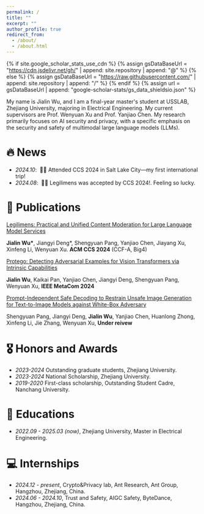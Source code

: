 ```yaml
---
permalink: /
title: ""
excerpt: ""
author_profile: true
redirect_from: 
  - /about/
  - /about.html
---
```


{% if site.google_scholar_stats_use_cdn %}
{% assign gsDataBaseUrl = "https://cdn.jsdelivr.net/gh/" | append: site.repository | append: "@" %}
{% else %}
{% assign gsDataBaseUrl = "https://raw.githubusercontent.com/" | append: site.repository | append: "/" %}
{% endif %}
{% assign url = gsDataBaseUrl | append: "google-scholar-stats/gs_data_shieldsio.json" %}

<span class='anchor' id='about-me'></span>

My name is Jialin Wu, and I am a final-year master's student at USSLAB, Zhejiang University, majoring in Electrical Engineering. My current supervisors are Prof. Wenyuan Xu and Prof. Yanjiao Chen. My research primarily focuses on AI security and privacy, with a specific emphasis on the security and safety of multimodal large language models (LLMs).



# 🔥 News
- *2024.10*: &nbsp;🎉🎉 Attended CCS 2024 in Salt Lake City—my first international trip!
- *2024.08*: &nbsp;🎉🎉 Legilimens was accepted by CCS 2024!. Feeling so lucky.

# 📝 Publications 

[Legilimens: Practical and Unified Content Moderation for Large Language Model Services](https://arxiv.org/pdf/2408.15488)

**Jialin Wu\***, Jiangyi Deng\*, Shengyuan Pang, Yanjiao Chen, Jiayang Xu, Xinfeng Li, Wenyuan Xu. **ACM CCS 2024** (CCF-A, Big4)

[Protego: Detecting Adversarial Examples for Vision Transformers via Intrinsic Capabilities](https://github.com)

**Jialin Wu**, Kaikai Pan, Yanjiao Chen, Jiangyi Deng, Shengyuan Pang, Wenyuan Xu, **IEEE MetaCom 2024**

[Prompt-Independent Safe Decoding to Restrain Unsafe Image Generation for Text-to-Image Models against White-Box Adversary ]([https://github.com](https://openreview.net/forum?id=bzB7OIbITu))

Shengyuan Pang, Jiangyi Deng, **Jialin Wu**, Yanjiao Chen, Huanlong Zhong, Xinfeng Li, Jie Zhang, Wenyuan Xu, **Under reivew**


# 🎖 Honors and Awards
- *2023-2024* Outstanding graduate students, Zhejiang University. 
- *2023-2024* National Scholarship, Zhejiang University.
- *2019-2020* First-class scholarship, Outstanding Student Cadre, Nanchang University.

# 📖 Educations
- *2022.09 - 2025.03 (now)*, Zhejiang University, Master in Electrical Engineering. 

# 💻 Internships
- *2024.12 - present*, Crypto&Privacy lab, Ant Research, Ant Group, Hangzhou, Zhejiang, China.
- *2024.06 - 2024.10*, Trust and Safety, AIGC Safety, ByteDance, Hangzhou, Zhejiang, China.
